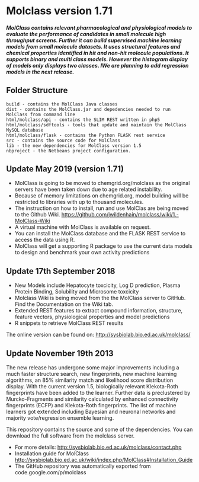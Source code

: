 # Molclass version 1.71
##### MolClass contains relevant pharmacological and physiological models to evaluate the performance of candidates in small molecule high throughput screens. Further it can build supervised machine learning models from small molecule datasets. It uses structural features and chemical properties identified in hit and non-hit molecule populations. It supports binary and multi class models. However the histogram display of models only displays two classes. IWe are planning to add regression models in the next release. 

## Folder Structure
```
build - contains the MolClass Java classes
dist - contains the MolClass.jar and depedencies needed to run MolClass from command line
html/molclass/api - contains the SLIM REST written in php5 
html/molclass/sdftools - tools that update and maintain the MolClass MySQL database
html/molclass/flask - contains the Python FLASK rest service 
src - contains the source code for MolClass 
lib - the new dependencies for MolClass version 1.5
nbproject - the Netbeans project configuration.
```

## Update May 2019 (version 1.71)
- MolClass is going to be moved to chemgrid.org/molclass as the original servers have been taken down due to age related instability.
- Because of memory limitations on chemgrid.org, model building will be restricted to libraries with up to thousand molecules.
- The instruction on how to install, run and use MolClas are being moved to the Github Wiki. https://github.com/jwildenhain/molclass/wiki/1.-MolClass-Wiki
- A virtual machine with MolClass is available on request.
- You can install the MolClass database and the FLASK REST service to access the data using R. 
- MolClass will get a supporting R package to use the current data models to design and benchmark your own activity predictions

## Update 17th September 2018
- New Models include Hepatocyte toxcicity, Log D prediction, Plasma Protein Binding, Solubility and Microsome toxcicity
- Molclass Wiki is being moved from the the MolClass server to GitHub. Find the Documentation on the Wiki tab.
- Extended REST features to extract compound information, structure, feature vectors, physiological properties and model predictions
- R snippets to retrieve MolClass REST results

The online version can be found on: http://sysbiolab.bio.ed.ac.uk/molclass/

## Update November 19th 2013
The new release has undergone some major improvements including a much faster structure search, new fingerprints, new machine
learning algorithms, an 85% similarity match and likelihood score distribution display. With the current version 1.5, 
biologically relevant Klekota-Roth fingerprints have been added to the learner. Further data is preclustered by Murcko-Fragments
and similarity calculated by enhanced connectivity fingerprints (ECFP) and Klekota-Roth fingerprints. The list of machine 
learners got extended including Bayesian and neuronal networks and majority vote/regression ensemble learning.

This repository contains the source and some of the dependencies. You can download the full software from the molclass server.

* For more details: http://sysbiolab.bio.ed.ac.uk/molclass/contact.php
* Installation guide for MolClass http://sysbiolab.bio.ed.ac.uk/wiki/index.php/MolClass#Installation_Guide
* The GitHub repository was automatically exported from code.google.com/p/molclass

